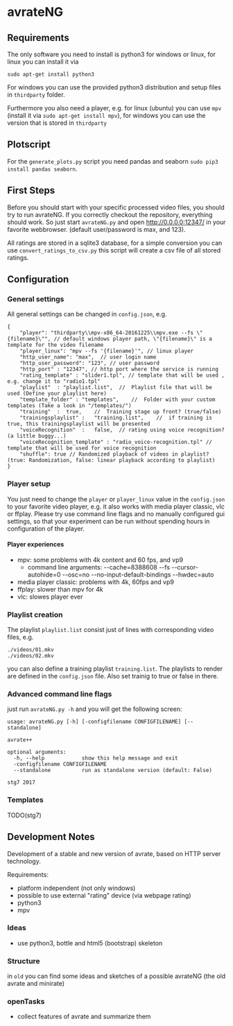 avrateNG
========

Requirements
------------
The only software you need to install is python3 for windows or linux,
for linux you can install it via
```
sudo apt-get install python3
```

For windows you can use the provided python3 distribution and setup files in `thirdparty` folder.

Furthermore you also need a player, e.g. for linux (ubuntu) you can use `mpv` (install it via `sudo apt-get install mpv`), for windows you can use the version that is stored in `thirdparty`

## Plotscript
For the `generate_plots.py` script you need pandas and seaborn `sudo pip3 install pandas seaborn`.

First Steps
-----------
Before you should start with your specific processed video files, you should try to run avrateNG.
If you correctly checkout the repository, everything should work.
So just start `avrateNG.py` and open http://0.0.0.0:12347/ in your favorite webbrowser.
(default user/password is max, and 123).

All ratings are stored in a sqlite3 database, for a simple conversion you can use `convert_ratings_to_csv.py` this script will create a csv file of all stored ratings.




Configuration
-------------

### General settings
All general settings can be changed in `config.json`, e.g.
```
{
    "player": "thirdparty\\mpv-x86_64-20161225\\mpv.exe --fs \"{filename}\"", // default windows player path, \"{filename}\" is a template for the video filename
    "player_linux": "mpv --fs '{filename}'", // linux player
    "http_user_name": "max",  // user login name
    "http_user_password": "123", // user password
    "http_port" : "12347", // http port where the service is running
    "rating_template" : "slider1.tpl", // template that will be used , e.g. change it to "radio1.tpl"
    "playlist"  : "playlist.list",  //  Playlist file that will be used (Define your playlist here)
    "template_folder" : "templates",    //  Folder with your custom templates (Take a look in "/templates/")
    "training"  :  true,    //  Training stage up front? (true/false)
    "trainingsplaylist" :   "training.list",    //  if training is true, this trainingsplaylist will be presented
    "voiceRecognition"  :   false,  // rating using voice recognition? (a little buggy...)
    "voiceRecognition_template" : "radio_voice-recognition.tpl" // template that will be used for voice recognition
    "shuffle": true // Randomized playback of videos in playlist? (true: Randomization, false: linear playback according to playlist)
}

```

### Player setup

You just need to change the `player` or `player_linux` value in the `config.json`
to your favorite video player, e.g. it also works with media player classic, vlc or ffplay.
Please try use command line flags and no manually configured gui settings, so that your experiment can be run without spending hours in configuration of the player.

#### Player experiences

* mpv: some problems with 4k content and 60 fps, and vp9
    * command line arguments: --cache=8388608 --fs --cursor-autohide=0 --osc=no --no-input-default-bindings --hwdec=auto   
* media player classic: problems with 4k, 60fps and vp9
* ffplay: slower than mpv for 4k
* vlc: slowes player ever

### Playlist creation

The playlist `playlist.list` consist just of lines with corresponding video files, e.g.
```
./videos/01.mkv
./videos/02.mkv
```
you can also define a training playlist `training.list`.
The playlists to render are defined in the `config.json` file. Also set trainig to true or false in there.

### Advanced command line flags
just run `avrateNG.py -h` and you will get the following screen:
```
usage: avrateNG.py [-h] [-configfilename CONFIGFILENAME] [--standalone]

avrate++

optional arguments:
  -h, --help            show this help message and exit
  -configfilename CONFIGFILENAME
  --standalone          run as standalone version (default: False)

stg7 2017
```


### Templates

TODO(stg7)

Development Notes
-----------------

Development of a stable and new version of avrate, based on HTTP server technology.

Requirements:

* platform independent (not only windows)
* possible to use external "rating" device (via webpage rating)
* python3
* mpv

### Ideas

* use python3, bottle and html5 (bootstrap) skeleton


### Structure
in `old` you can find some ideas and sketches of a possible avrateNG (the old avrate and minirate)


### openTasks

* collect features of avrate and summarize them
